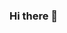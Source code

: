 ### Hi there 👋

<!--
**Tobi1019/Tobi1019** is a ✨ _special_ ✨ repository because its `README.md` (this file) appears on your GitHub profile.

Here are some ideas to get you started:

- 🔭 I’m currently working on Frontend development
- 🌱 I’m currently learning Full stack web design
- 👯 I’m looking to collaborate on web design
- 🤔 I’m looking for help with ...
- 💬 Ask me about ...
- 📫 How to reach me: 07037341019
- 😄 Pronouns: she/her
- ⚡ Fun fact: ...
-->
